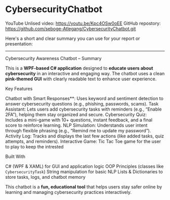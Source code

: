 # CybersecurityChatbot

YouTube Unlised video:
https://youtu.be/Kpc4OSw0oEE
GitHub repostory:
https://github.com/seboge-Atlegang/CybersecurityChatbot.git

Here's a short and clear summary you can use for your report or presentation:

---

Cybersecurity Awareness Chatbot – Summary

This is a **WPF-based C# application** designed to **educate users about cybersecurity** in an interactive and engaging way. The chatbot uses a clean **pink-themed GUI** with clearly readable text to enhance user experience.

Key Features

Chatbot with Smart Responses**: Uses keyword and sentiment detection to answer cybersecurity questions (e.g., phishing, passwords, scams).
Task Assistant: Lets users add cybersecurity tasks with reminders (e.g., “Enable 2FA”), helping them stay organized and secure.
Cybersecurity Quiz: Includes a mini-game with 10+ questions, instant feedback, and a final score to reinforce learning.
NLP Simulation: Understands user intent through flexible phrasing (e.g., “Remind me to update my password”).
Activity Log: Tracks and displays the last few actions (like added tasks, quiz attempts, and reminders).
Interactive Game: Tic Tac Toe game for the user to play to keep the intrested

Built With

C# (WPF & XAML) for GUI and application logic
OOP Principles (classes like `CybersecurityTask`)
String manipulation for basic NLP
Lists & Dictionaries to store tasks, logs, and chatbot memory



This chatbot is a **fun, educational tool** that helps users stay safer online by learning and managing cybersecurity practices interactively.
